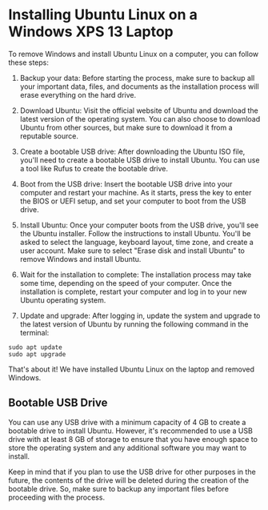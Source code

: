 # Installing Ubuntu Linux on a Windows XPS 13 Laptop

To remove Windows and install Ubuntu Linux on a computer, you can follow these steps:

1. Backup your data: Before starting the process, make sure to backup all your important data, files, and documents as the installation process will erase everything on the hard drive.

2. Download Ubuntu: Visit the official website of Ubuntu and download the latest version of the operating system. You can also choose to download Ubuntu from other sources, but make sure to download it from a reputable source.

3. Create a bootable USB drive: After downloading the Ubuntu ISO file, you'll need to create a bootable USB drive to install Ubuntu. You can use a tool like Rufus to create the bootable drive.

4. Boot from the USB drive: Insert the bootable USB drive into your computer and restart your machine. As it starts, press the key to enter the BIOS or UEFI setup, and set your computer to boot from the USB drive.

5. Install Ubuntu: Once your computer boots from the USB drive, you'll see the Ubuntu installer. Follow the instructions to install Ubuntu. You'll be asked to select the language, keyboard layout, time zone, and create a user account. Make sure to select "Erase disk and install Ubuntu" to remove Windows and install Ubuntu.

6. Wait for the installation to complete: The installation process may take some time, depending on the speed of your computer. Once the installation is complete, restart your computer and log in to your new Ubuntu operating system.

7. Update and upgrade: After logging in, update the system and upgrade to the latest version of Ubuntu by running the following command in the terminal:

```
sudo apt update
sudo apt upgrade
```

That's about it! We have installed Ubuntu Linux on the laptop and removed Windows.

## Bootable USB Drive

You can use any USB drive with a minimum capacity of 4 GB to create a bootable drive to install Ubuntu. However, it's recommended to use a USB drive with at least 8 GB of storage to ensure that you have enough space to store the operating system and any additional software you may want to install.

Keep in mind that if you plan to use the USB drive for other purposes in the future, the contents of the drive will be deleted during the creation of the bootable drive. So, make sure to backup any important files before proceeding with the process.

